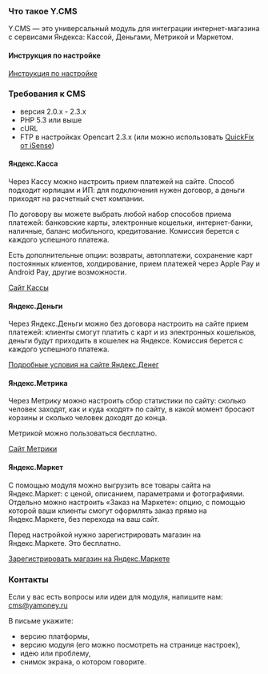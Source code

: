 
### Что такое Y.CMS
Y.CMS — это универсальный модуль для интеграции интернет-магазина с сервисами Яндекса: Кассой, Деньгами, Метрикой и Маркетом.

#### Инструкция по настройке

[Инструкция по настройке](https://kassa.yandex.ru/manuals/y.cms_opencart2.html)

### Требования к CMS
* версия 2.0.х - 2.3.x
* PHP 5.3 или выше
* cURL
* FTP в настройках Opencart 2.3.x (или можно использовать [QuickFix от iSense](https://www.opencart.com/index.php?route=marketplace/extension/info&member_token=B9Ikn7L8B41h1OwoZkRSNsuMEckpCHfs&extension_id=18892))

#### Яндекс.Касса
Через Кассу можно настроить прием платежей на сайте. Способ подходит юрлицам и ИП: для подключения нужен договор, а деньги приходят на расчетный счет компании.

По договору вы можете выбрать любой набор способов приема платежей: банковские карты, электронные кошельки, интернет-банки, наличные, баланс мобильного, кредитование. Комиссия берется с каждого успешного платежа.

Есть дополнительные опции: возвраты, автоплатежи, сохранение карт постоянных клиентов, холдирование, прием платежей через Apple Pay и Android Pay, другие возможности.

[Сайт Кассы](https://kassa.yandex.ru/)

#### Яндекс.Деньги

Через Яндекс.Деньги можно без договора настроить на сайте прием платежей: клиенты смогут платить с карт и из электронных кошельков, деньги будут приходить в кошелек на Яндексе. Комиссия берется с каждого успешного платежа.

[Подробные условия на сайте Яндекс.Денег](https://money.yandex.ru/quickpay/)

#### Яндекс.Метрика

Через Метрику можно настроить сбор статистики по сайту: сколько человек заходят, как и куда «ходят» по сайту, в какой момент бросают корзины и сколько человек доходят до конца.

Метрикой можно пользоваться бесплатно.

[Сайт Метрики](https://metrika.yandex.ru/)

#### Яндекс.Маркет

С помощью модуля можно выгрузить все товары сайта на Яндекс.Маркет: с ценой, описанием, параметрами и фотографиями. Отдельно можно настроить «Заказ на Маркете»: опцию, с помощью которой ваши клиенты смогут оформлять заказ прямо на Яндекс.Маркете, без перехода на ваш сайт.

Перед настройкой нужно зарегистрировать магазин на Яндекс.Маркете. Это бесплатно.

[Зарегистрировать магазин на Яндекс.Маркете](https://partner.market.yandex.ru/)

### Контакты

Если у вас есть вопросы или идеи для модуля, напишите нам: cms@yamoney.ru

В письме укажите:
* версию платформы,
* версию модуля (его можно посмотреть на странице настроек),
* идею или проблему,
* снимок экрана, о котором говорите.
